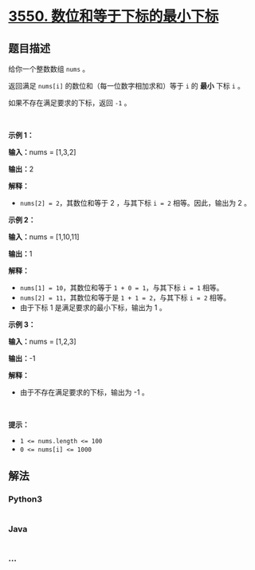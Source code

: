 # [3550. 数位和等于下标的最小下标](https://leetcode.cn/problems/smallest-index-with-digit-sum-equal-to-index)

## 题目描述

<!-- 这里写题目描述 -->

<p>给你一个整数数组&nbsp;<code>nums</code>&nbsp;。</p>

<p>返回满足 <code>nums[i]</code>&nbsp;的数位和（每一位数字相加求和）等于 <code>i</code>&nbsp;的 <strong>最小</strong>&nbsp;下标&nbsp;<code>i</code> 。</p>

<p>如果不存在满足要求的下标，返回&nbsp;<code>-1</code> 。</p>

<p>&nbsp;</p>

<p><b>示例 1：</b></p>

<div class="example-block">
<p><span class="example-io"><b>输入：</b>nums = [1,3,2]</span></p>

<p><span class="example-io"><b>输出：</b>2</span></p>

<p><b>解释：</b></p>

<ul>
	<li><code>nums[2] = 2</code>，其数位和等于&nbsp;2 ，与其下标&nbsp;<code>i = 2</code>&nbsp;相等。因此，输出为&nbsp;2 。</li>
</ul>
</div>

<p><b>示例 2：</b></p>

<div class="example-block">
<p><span class="example-io"><b>输入：</b>nums = [1,10,11]</span></p>

<p><span class="example-io"><b>输出：</b>1</span></p>

<p><b>解释：</b></p>

<ul>
	<li><code>nums[1] = 10</code>，其数位和等于&nbsp;<code>1 + 0 = 1</code>，与其下标 <code>i = 1</code>&nbsp;相等。</li>
	<li><code>nums[2] = 11</code>，其数位和等于是 <code>1 + 1 = 2</code>，与其下标&nbsp;<code>i = 2</code>&nbsp;相等。</li>
	<li>由于下标 1 是满足要求的最小下标，输出为&nbsp;1 。</li>
</ul>
</div>

<p><b>示例 3：</b></p>

<div class="example-block">
<p><span class="example-io"><b>输入：</b>nums = [1,2,3]</span></p>

<p><span class="example-io"><b>输出：</b>-1</span></p>

<p><b>解释：</b></p>

<ul>
	<li>由于不存在满足要求的下标，输出为&nbsp;-1 。</li>
</ul>
</div>

<p>&nbsp;</p>

<p><b>提示：</b></p>

<ul>
	<li><code>1 &lt;= nums.length &lt;= 100</code></li>
	<li><code>0 &lt;= nums[i] &lt;= 1000</code></li>
</ul>


## 解法

<!-- 这里可写通用的实现逻辑 -->

<!-- tabs:start -->

### **Python3**

<!-- 这里可写当前语言的特殊实现逻辑 -->

```python

```

### **Java**

<!-- 这里可写当前语言的特殊实现逻辑 -->

```java

```

### **...**

```

```

<!-- tabs:end -->
